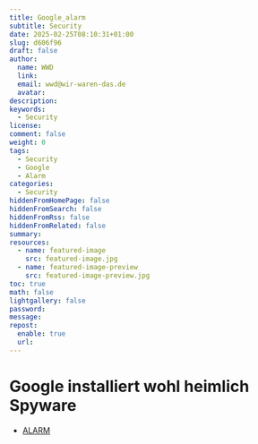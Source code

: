 ```yaml
---
title: Google_alarm
subtitle: Security
date: 2025-02-25T08:10:31+01:00
slug: d606f96
draft: false
author:
  name: WWD
  link: 
  email: wwd@wir-waren-das.de
  avatar:
description:
keywords:
  - Security
license:
comment: false
weight: 0
tags:
  - Security
  - Google
  - Alarm
categories:
  - Security
hiddenFromHomePage: false
hiddenFromSearch: false
hiddenFromRss: false
hiddenFromRelated: false
summary:
resources:
  - name: featured-image
    src: featured-image.jpg
  - name: featured-image-preview
    src: featured-image-preview.jpg
toc: true
math: false
lightgallery: false
password:
message:
repost:
  enable: true
  url:
---
```


<!--more-->
# Google installiert wohl heimlich Spyware

- [ALARM](https://social.tchncs.de/@soltn/114062502514724927)
